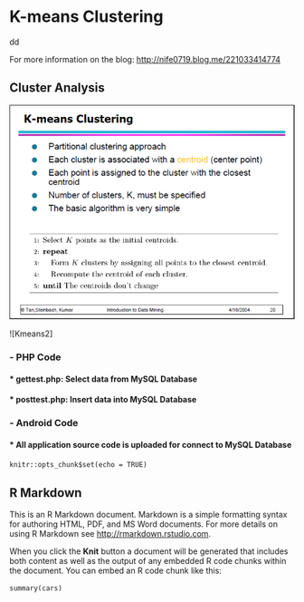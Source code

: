 # K-means Clustering
dd

For more information on the blog: http://nife0719.blog.me/221033414774 

## Cluster Analysis
![Kmeans1]

[Kmeans1]: Kmeans_1.png

![Kmeans2]

[Kmeans1]: Kmeans_2.png



### - PHP Code
#### * gettest.php: Select data from MySQL Database
#### * posttest.php: Insert data into MySQL Database

### - Android Code
#### * All application source code is uploaded for connect to MySQL Database


```{r setup, include=FALSE}
knitr::opts_chunk$set(echo = TRUE)
```

## R Markdown

This is an R Markdown document. Markdown is a simple formatting syntax for authoring HTML, PDF, and MS Word documents. For more details on using R Markdown see <http://rmarkdown.rstudio.com>.

When you click the **Knit** button a document will be generated that includes both content as well as the output of any embedded R code chunks within the document. You can embed an R code chunk like this:

```{r cars}
summary(cars)
```
